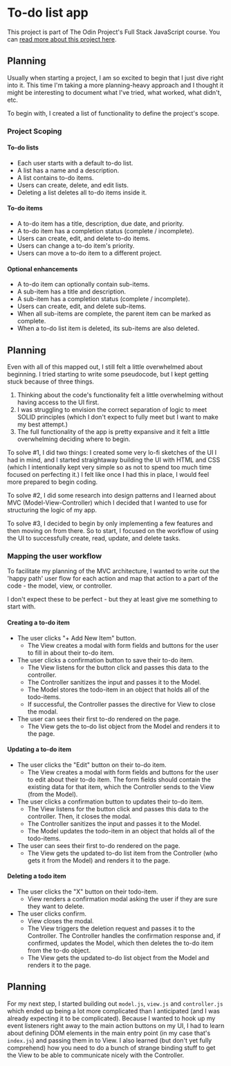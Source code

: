 # To-do list app

This project is part of The Odin Project's Full Stack JavaScript course. You can [read more about this project here](https://www.theodinproject.com/lessons/node-path-javascript-todo-list).

## Planning

Usually when starting a project, I am so excited to begin that I just dive right into it. This time I'm taking a more planning-heavy approach and I thought it might be interesting to document what I've tried, what worked, what didn't, etc.

To begin with, I created a list of functionality to define the project's scope.

### Project Scoping

#### To-do lists

- Each user starts with a default to-do list.
- A list has a name and a description.
- A list contains to-do items.
- Users can create, delete, and edit lists.
- Deleting a list deletes all to-do items inside it.

#### To-do items

- A to-do item has a title, description, due date, and priority.
- A to-do item has a completion status (complete / incomplete).
- Users can create, edit, and delete to-do items.
- Users can change a to-do item's priority.
- Users can move a to-do item to a different project.

#### Optional enhancements

- A to-do item can optionally contain sub-items.
- A sub-item has a title and description.
- A sub-item has a completion status (complete / incomplete).
- Users can create, edit, and delete sub-items.
- When all sub-items are complete, the parent item can be marked as complete.
- When a to-do list item is deleted, its sub-items are also deleted.

## Planning

Even with all of this mapped out, I still felt a little overwhelmed about beginning. I tried starting to write some pseudocode, but I kept getting stuck because of three things.

1. Thinking about the code's functionality felt a little overwhelming without having access to the UI first.
2. I was struggling to envision the correct separation of logic to meet SOLID principles (which I don't expect to fully meet but I want to make my best attempt.)
3. The full functionality of the app is pretty expansive and it felt a little overwhelming deciding where to begin.

To solve #1, I did two things: I created some very lo-fi sketches of the UI I had in mind, and I started straightaway building the UI with HTML and CSS (which I intentionally kept very simple so as not to spend too much time focused on perfecting it.) I felt like once I had this in place, I would feel more prepared to begin coding.

To solve #2, I did some research into design patterns and I learned about MVC (Model-View-Controller) which I decided that I wanted to use for structuring the logic of my app.

To solve #3, I decided to begin by only implementing a few features and then moving on from there. So to start, I focused on the workflow of using the UI to successfully create, read, update, and delete tasks.

### Mapping the user workflow

To facilitate my planning of the MVC architecture, I wanted to write out the 'happy path' user flow for each action and map that action to a part of the code - the model, view, or controller.

I don't expect these to be perfect - but they at least give me something to start with.

#### Creating a to-do item

- The user clicks "+ Add New Item" button.
  - The View creates a modal with form fields and buttons for the user to fill in about their to-do item.
- The user clicks a confirmation button to save their to-do item.
  - The View listens for the button click and passes this data to the controller.
  - The Controller sanitizes the input and passes it to the Model.
  - The Model stores the todo-item in an object that holds all of the todo-items.
  - If successful, the Controller passes the directive for View to close the modal.
- The user can sees their first to-do rendered on the page.
  - The View gets the to-do list object from the Model and renders it to the page.

#### Updating a to-do item

- The user clicks the "Edit" button on their to-do item.
  - The View creates a modal with form fields and buttons for the user to edit about their to-do item. The form fields should contain the existing data for that item, which the Controller sends to the View (from the Model).
- The user clicks a confirmation button to updates their to-do item.
  - The View listens for the button click and passes this data to the controller. Then, it closes the modal.
  - The Controller sanitizes the input and passes it to the Model.
  - The Model updates the todo-item in an object that holds all of the todo-items.
- The user can sees their first to-do rendered on the page.
  - The View gets the updated to-do list item from the Controller (who gets it from the Model) and renders it to the page.

#### Deleting a todo item

- The user clicks the "X" button on their todo-item.
  - View renders a confirmation modal asking the user if they are sure they want to delete.
- The user clicks confirm.
  - View closes the modal.
  - The View triggers the deletion request and passes it to the Controller. The Controller handles the confirmation response and, if confirmed, updates the Model, which then deletes the to-do item from the to-do object.
  - The View gets the updated to-do list object from the Model and renders it to the page.

## Planning

For my next step, I started building out `model.js`, `view.js` and `controller.js` which ended up being a lot more complicated than I anticipated (and I was already expecting it to be complicated). Because I wanted to hook up my event listeners right away to the main action buttons on my UI, I had to learn about defining DOM elements in the main entry point (in my case that's `index.js`) and passing them in to View. I also learned (but don't yet fully comprehend) how you need to do a bunch of strange binding stuff to get the View to be able to communicate nicely with the Controller.
